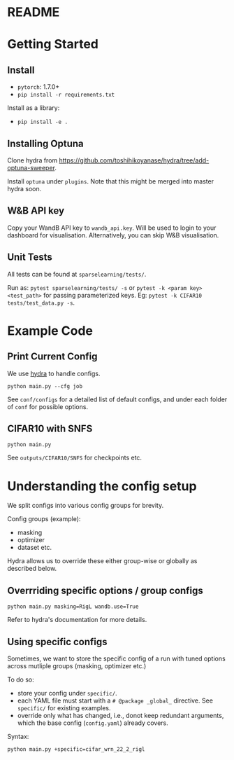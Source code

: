 # README

# Getting Started

## Install 

* `pytorch`: 1.7.0+
* `pip install -r requirements.txt`

Install as a library:
* `pip install -e .`

## Installing Optuna

Clone hydra from https://github.com/toshihikoyanase/hydra/tree/add-optuna-sweeper.

Install `optuna` under `plugins`. Note that this might be merged into master hydra soon.

## W&B API key

Copy your WandB API key to `wandb_api.key`.
Will be used to login to your dashboard for visualisation. 
Alternatively, you can skip W&B visualisation.

## Unit Tests

All tests can be found at `sparselearning/tests/`.

Run as: `pytest sparselearning/tests/ -s` or `pytest -k <param key> <test_path>` for passing parameterized keys.
Eg: `pytest -k CIFAR10 tests/test_data.py -s`.

# Example Code

## Print Current Config

We use [hydra](https://hydra.cc/docs/intro) to handle configs.

```
python main.py --cfg job
```

See `conf/configs` for a detailed list of default configs, and under each folder of `conf` for possible options.

## CIFAR10 with SNFS

```
python main.py
```

See `outputs/CIFAR10/SNFS` for checkpoints etc. 

# Understanding the config setup

We split configs into various config groups for brevity.

Config groups (example):
* masking
* optimizer
* dataset 
etc.

Hydra allows us to override these either group-wise or globally as described below.
 
## Overrriding specific options / group configs

`python main.py masking=RigL wandb.use=True`

Refer to hydra's documentation for more details.

## Using specific configs

Sometimes, we want to store the specific config of a run with tuned options across mutliple groups (masking, optimizer etc.)

To do so:

* store your config under `specific/`. 
* each YAML file must start with a `# @package _global_` directive. See `specific/` for existing examples. 
* override only what has changed, i.e., donot keep redundant arguments, which the base config (`config.yaml`) already covers.

Syntax:

`python main.py +specific=cifar_wrn_22_2_rigl`